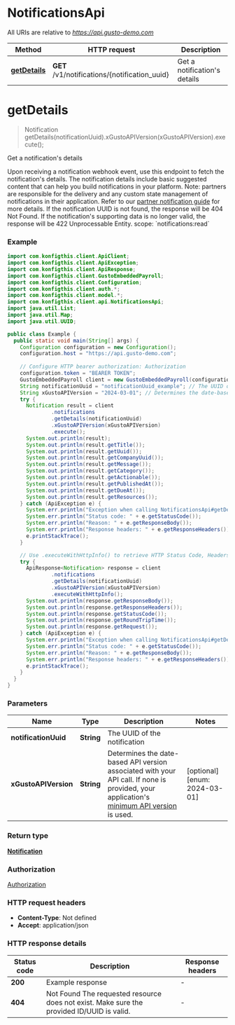 # NotificationsApi

All URIs are relative to *https://api.gusto-demo.com*

| Method | HTTP request | Description |
|------------- | ------------- | -------------|
| [**getDetails**](NotificationsApi.md#getDetails) | **GET** /v1/notifications/{notification_uuid} | Get a notification&#39;s details |


<a name="getDetails"></a>
# **getDetails**
> Notification getDetails(notificationUuid).xGustoAPIVersion(xGustoAPIVersion).execute();

Get a notification&#39;s details

Upon receiving a notification webhook event, use this endpoint to fetch the notification&#39;s details. The notification details include basic suggested content that can help you build notifications in your platform.  Note: partners are responsible for the delivery and any custom state management of notifications in their application. Refer to our [partner notification guide](https://docs.gusto.com/embedded-payroll/docs/partner-notifications) for more details.  If the notification UUID is not found, the response will be 404 Not Found. If the notification&#39;s supporting data is no longer valid, the response will be 422 Unprocessable Entity.  scope: &#x60;notifications:read&#x60;

### Example
```java
import com.konfigthis.client.ApiClient;
import com.konfigthis.client.ApiException;
import com.konfigthis.client.ApiResponse;
import com.konfigthis.client.GustoEmbeddedPayroll;
import com.konfigthis.client.Configuration;
import com.konfigthis.client.auth.*;
import com.konfigthis.client.model.*;
import com.konfigthis.client.api.NotificationsApi;
import java.util.List;
import java.util.Map;
import java.util.UUID;

public class Example {
  public static void main(String[] args) {
    Configuration configuration = new Configuration();
    configuration.host = "https://api.gusto-demo.com";
    
    // Configure HTTP bearer authorization: Authorization
    configuration.token = "BEARER TOKEN";
    GustoEmbeddedPayroll client = new GustoEmbeddedPayroll(configuration);
    String notificationUuid = "notificationUuid_example"; // The UUID of the notification
    String xGustoAPIVersion = "2024-03-01"; // Determines the date-based API version associated with your API call. If none is provided, your application's [minimum API version](https://docs.gusto.com/embedded-payroll/docs/api-versioning#minimum-api-version) is used.
    try {
      Notification result = client
              .notifications
              .getDetails(notificationUuid)
              .xGustoAPIVersion(xGustoAPIVersion)
              .execute();
      System.out.println(result);
      System.out.println(result.getTitle());
      System.out.println(result.getUuid());
      System.out.println(result.getCompanyUuid());
      System.out.println(result.getMessage());
      System.out.println(result.getCategory());
      System.out.println(result.getActionable());
      System.out.println(result.getPublishedAt());
      System.out.println(result.getDueAt());
      System.out.println(result.getResources());
    } catch (ApiException e) {
      System.err.println("Exception when calling NotificationsApi#getDetails");
      System.err.println("Status code: " + e.getStatusCode());
      System.err.println("Reason: " + e.getResponseBody());
      System.err.println("Response headers: " + e.getResponseHeaders());
      e.printStackTrace();
    }

    // Use .executeWithHttpInfo() to retrieve HTTP Status Code, Headers and Request
    try {
      ApiResponse<Notification> response = client
              .notifications
              .getDetails(notificationUuid)
              .xGustoAPIVersion(xGustoAPIVersion)
              .executeWithHttpInfo();
      System.out.println(response.getResponseBody());
      System.out.println(response.getResponseHeaders());
      System.out.println(response.getStatusCode());
      System.out.println(response.getRoundTripTime());
      System.out.println(response.getRequest());
    } catch (ApiException e) {
      System.err.println("Exception when calling NotificationsApi#getDetails");
      System.err.println("Status code: " + e.getStatusCode());
      System.err.println("Reason: " + e.getResponseBody());
      System.err.println("Response headers: " + e.getResponseHeaders());
      e.printStackTrace();
    }
  }
}

```

### Parameters

| Name | Type | Description  | Notes |
|------------- | ------------- | ------------- | -------------|
| **notificationUuid** | **String**| The UUID of the notification | |
| **xGustoAPIVersion** | **String**| Determines the date-based API version associated with your API call. If none is provided, your application&#39;s [minimum API version](https://docs.gusto.com/embedded-payroll/docs/api-versioning#minimum-api-version) is used. | [optional] [enum: 2024-03-01] |

### Return type

[**Notification**](Notification.md)

### Authorization

[Authorization](../README.md#Authorization)

### HTTP request headers

 - **Content-Type**: Not defined
 - **Accept**: application/json

### HTTP response details
| Status code | Description | Response headers |
|-------------|-------------|------------------|
| **200** | Example response |  -  |
| **404** | Not Found     The requested resource does not exist. Make sure the provided ID/UUID is valid.  |  -  |

